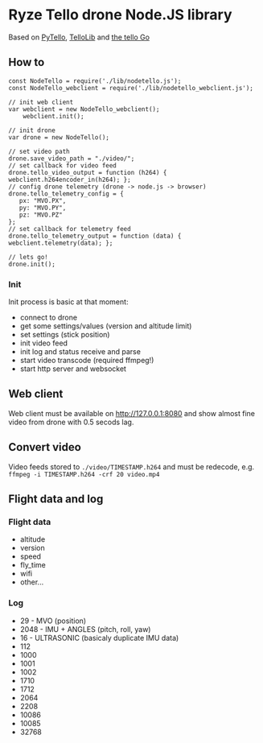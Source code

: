 # Ryze Tello drone Node.JS library
Based on [PyTello](https://bitbucket.org/PingguSoft/pytello), [TelloLib](https://github.com/Kragrathea/TelloLib) and [the tello Go](https://github.com/SMerrony/tello)

## How to
```
const NodeTello = require('./lib/nodetello.js');
const NodeTello_webclient = require('./lib/nodetello_webclient.js');

// init web client
var webclient = new NodeTello_webclient();
    webclient.init();

// init drone
var drone = new NodeTello();

// set video path
drone.save_video_path = "./video/";
// set callback for video feed
drone.tello_video_output = function (h264) { webclient.h264encoder_in(h264); };
// config drone telemetry (drone -> node.js -> browser)
drone.tello_telemetry_config = { 
   px: "MVO.PX",
   py: "MVO.PY",
   pz: "MVO.PZ"
};
// set callback for telemetry feed
drone.tello_telemetry_output = function (data) { webclient.telemetry(data); };

// lets go!
drone.init();
```

### Init
Init process is basic at that moment:
 - connect to drone
 - get some settings/values (version and altitude limit)
 - set settings (stick position)
 - init video feed
 - init log and status receive and parse
 - start video transcode (required ffmpeg!)
 - start http server and websocket

## Web client
Web client must be available on http://127.0.0.1:8080 and show almost fine video from drone with 0.5 secods lag.

## Convert video
Video feeds stored to `./video/TIMESTAMP.h264` and must be redecode, e.g. `ffmpeg -i TIMESTAMP.h264 -crf 20 video.mp4`

## Flight data and log

### Flight data
 - altitude
 - version
 - speed
 - fly_time
 - wifi
 - other...

### Log
 - 29 - MVO (position)
 - 2048 - IMU + ANGLES (pitch, roll, yaw)
 - 16 - ULTRASONIC (basicaly duplicate IMU data)
 - 112
 - 1000
 - 1001
 - 1002
 - 1710
 - 1712
 - 2064
 - 2208
 - 10086
 - 10085
 - 32768
 
